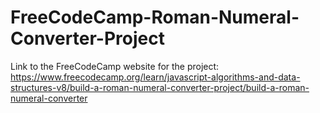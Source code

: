 # FreeCodeCamp-Roman-Numeral-Converter-Project

Link to the FreeCodeCamp website for the project: https://www.freecodecamp.org/learn/javascript-algorithms-and-data-structures-v8/build-a-roman-numeral-converter-project/build-a-roman-numeral-converter

